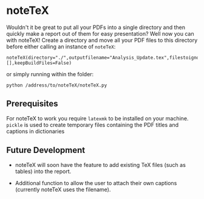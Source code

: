 # noteTeX
Wouldn't it be great to put all your PDFs into a single directory and then quickly make a report out of them for easy presentation? Well now you can with noteTeX! Create a directory and move all your PDF files to this directory before either calling an instance of `noteTeX`:
```
noteTeX(directory="./",outputfilename="Analysis_Update.tex",filestoignoreList=[],keepBuildFiles=False)
```
or simply running within the folder:
```
python /address/to/noteTeX/noteTeX.py
```

## Prerequisites
For noteTeX to work you require `latexmk` to be installed on your machine. `pickle` is used to create temporary files containing the PDF titles and captions in dictionaries

## Future Development

+ noteTeX will soon have the feature to add existing TeX files (such as tables) into the report.

+ Additional function to allow the user to attach their own captions (currently noteTeX uses the filename).
